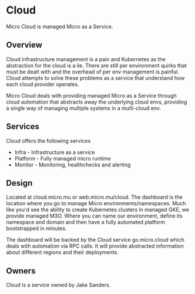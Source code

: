 # Cloud

Micro Cloud is managed Micro as a Service.

## Overview

Cloud infrastructure management is a pain and Kubernetes as the abstraction for the cloud is a lie. 
There are still per environment quirks that must be dealt with and the overhead of per env management 
is painful. Cloud attempts to solve these problems as a service that understand how each 
cloud provider operates.

Micro Cloud deals with providing managed Micro as a Service through cloud automation that 
abstracts away the underlying cloud envs, providing a single way of managing multiple 
systems in a multi-cloud env.

## Services

Cloud offers the following services

  * Infra - Infrastructure as a service
  * Platform - Fully managed micro runtime
  * Monitor - Monitoring, healthchecks and alerting

## Design

Located at cloud.micro.mu or web.micro.mu/cloud. The dashboard is the location where you go to manage 
Micro environments/namespaces. Much like you'd see the ability to create Kubernetes clusters 
in managed GKE, we provide managed M3O. Where you can name our environment, define its namespace 
and domain and then have a fully automated platform bootstrapped in minutes.

The dashboard will be backed by the Cloud service go.micro.cloud which deals with automation via 
RPC calls. It will provide abstracted information about different regions and their deployments.

## Owners

Cloud is a service owned by Jake Sanders.
